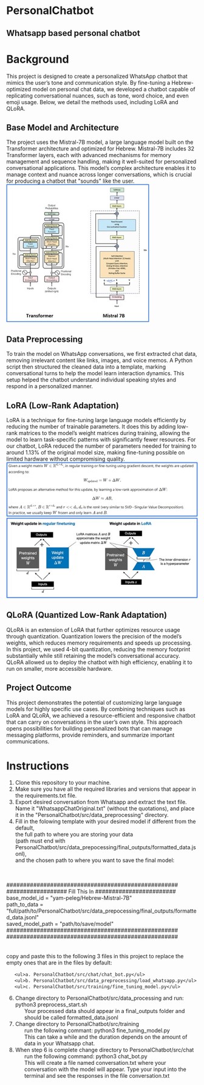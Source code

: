 # PersonalChatbot
## Whatsapp based personal chatbot

# Background
This project is designed to create a personalized WhatsApp chatbot that mimics the user’s tone and communication style. By fine-tuning a Hebrew-optimized model on personal chat data, 
we developed a chatbot capable of replicating conversational nuances, such as tone, word choice, and even emoji usage. Below, we detail the methods used, including LoRA and QLoRA.

## Base Model and Architecture
The project uses the Mistral-7B model, a large language model built on the Transformer architecture and optimized for Hebrew. Mistral-7B includes 32 Transformer layers, each with advanced mechanisms for memory management and sequence handling, 
making it well-suited for personalized conversational applications. This model’s complex architecture enables it to manage context and nuance across longer conversations, which is crucial for producing a chatbot that "sounds" like the user.
<br />
![image info](images/image1.jpg)
## Data Preprocessing
To train the model on WhatsApp conversations, we first extracted chat data, removing irrelevant content like links, images, and voice memos. A Python script then structured the cleaned data into a template, 
marking conversational turns to help the model learn interaction dynamics. This setup helped the chatbot understand individual speaking styles and respond in a personalized manner.

## LoRA (Low-Rank Adaptation)
LoRA is a technique for fine-tuning large language models efficiently by reducing the number of trainable parameters. It does this by adding low-rank matrices to the model’s weight matrices during training, 
allowing the model to learn task-specific patterns with significantly fewer resources. For our chatbot, LoRA reduced the number of parameters needed for training to around 1.13% of the original model size, 
making fine-tuning possible on limited hardware without compromising quality.
<br />
![image info](images/image2.jpg)
<br />
![image info](images/image3.jpg)
## QLoRA (Quantized Low-Rank Adaptation)
QLoRA is an extension of LoRA that further optimizes resource usage through quantization. Quantization lowers the precision of the model’s weights, which reduces memory requirements and speeds up processing. 
In this project, we used 4-bit quantization, reducing the memory footprint substantially while still retaining the model’s conversational accuracy. 
QLoRA allowed us to deploy the chatbot with high efficiency, enabling it to run on smaller, more accessible hardware.

## Project Outcome
This project demonstrates the potential of customizing large language models for highly specific use cases. By combining techniques such as LoRA and QLoRA, 
we achieved a resource-efficient and responsive chatbot that can carry on conversations in the user’s own style. 
This approach opens possibilities for building personalized bots that can manage messaging platforms, provide reminders, and summarize important communications.


# Instructions
  1. Clone this repository to your machine.
  2. Make sure you have all the required libraries and versions that appear in the requirements.txt file.
  3. Export desired conversation from Whatsapp and extract the text file. Name it "WhatsappChatOriginal.txt" (without the quotations), and place it in the "PersonalChatbot/src/data_preprocessing" directory.
  4. Fill in the folowing template with your desired model if different from the default,<br />
     the full path to where you are storing your data <br />
     (path must end with PersonalChatbot/src/data_prepocessing/final_outputs/formatted_data.jsonl),<br />
     and the chosen path to where you want to save the final model:<br />
<br />
<br />
###################################################<br />
################## Fill This In ########################<br />
base_model_id = "yam-peleg/Hebrew-Mistral-7B"<br />
path_to_data = "full/path/to/PersonalChatbot/src/data_prepocessing/final_outputs/formatted_data.jsonl"<br />
saved_model_path = "path/to/save/model"<br />
###################################################<br />
###################################################<br />
<br />
<br />
     copy and paste this to the following 3 files in this project to replace the empty ones that are in the files by default:

       <ul>a. PersonalChatbot/src/chat/chat_bot.py</ul>
       <ul>b. PersonalChatbot/src/data_preprocessing/load_whatsapp.py</ul>
       <ul>c. PersonalChatbot/src/training/fine_tuning_model.py</ul>

  6. Change directory to PersonalChatbot/src/data_processing and run: python3 preprocess_start.sh
     <ul>Your processed data should appear in a final_outputs folder and should be called formatted_data.jsonl</ul>
  7. Change directory to PersonalChatbot/src/training
     <ul>run the following commant: python3 fine_tuning_model.py</ul>
     <ul>This can take a while and the duration depends on the amount of data in your Whatsapp chat.</ul>
  8. When step 6 is complete change directory to PersonalChatbot/src/chat</ul>
     <ul>run the following command: python3 chat_bot.py</ul>
     <ul>This will create a file named conversation.txt where your conversation with the model will appear. Type your input into the terminal and see the responses in the file conversation.txt</ul>
